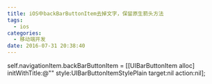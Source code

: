 ```yaml
---
title: iOS中backBarButtonItem去掉文字，保留原生箭头方法
tags:
  - ios
categories:
  - 移动端开发
date: 2016-07-31 20:38:40
---
```


self.navigationItem.backBarButtonItem = \[\[UIBarButtonItem alloc\] initWithTitle:@"" style:UIBarButtonItemStylePlain target:nil action:nil\];